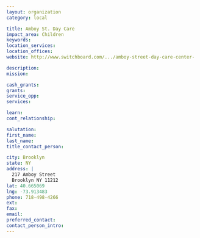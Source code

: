 ```yaml
---
layout: organization
category: local

title: Amboy St. Day Care
impact_area: Children
keywords: 
location_services: 
location_offices: 
website: http://www.switchboard.com/.../amboy-street-day-care-center-

description: 
mission: 

cash_grants: 
grants: 
service_opp: 
services: 

learn: 
cont_relationship: 

salutation: 
first_name: 
last_name: 
title_contact_person: 

city: Brooklyn
state: NY
address: |
  217 Amboy Street    
  Brooklyn NY 11212
lat: 40.665069
lng: -73.913483
phone: 718-498-4266
ext: 
fax: 
email: 
preferred_contact: 
contact_person_intro: 
---
```

